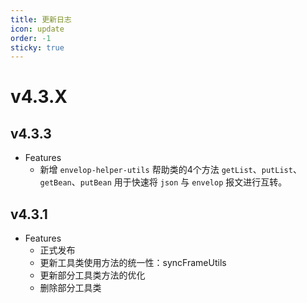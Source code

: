 ```yaml
---
title: 更新日志
icon: update
order: -1
sticky: true
---
```


# v4.3.X

## v4.3.3

- Features
  - 新增 `envelop-helper-utils` 帮助类的4个方法 `getList`、`putList`、`getBean`、`putBean` 用于快速将 `json` 与 `envelop` 报文进行互转。

## v4.3.1

- Features
  - 正式发布
  - 更新工具类使用方法的统一性：syncFrameUtils 
  - 更新部分工具类方法的优化 
  - 删除部分工具类
